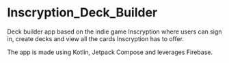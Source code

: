 # Inscryption_Deck_Builder
Deck builder app based on the indie game Inscryption where users can sign in, create decks and view all the cards Inscryption has to offer.

The app is made using Kotlin, Jetpack Compose and leverages Firebase.
